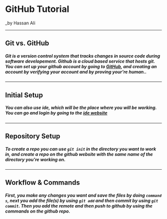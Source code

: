# GitHub Tutorial

_by Hassan Ali

---
## Git vs. GitHub

##### Git is a **version control system** that tracks changes in source code during software developement. Github is a **cloud based** service that hosts git. You can set up your github account by going to [GitHub](github.com), and creating an account by verifying your account and by proving your're human..

---
## Initial Setup

##### You can also use ide, which will be the place where you will be working. You can go and login by going to the [ide website](ide.cs50.io)


---
## Repository Setup

##### To create a repo you can use `git init` in the directory you want to work in, and create a repo on the github website with the same name of the directory you're working on.


---
## Workflow & Commands

##### First, you make any changes you want and save the files by doing `command s`, next you add the file(s) by using `git add` and then commit by using `git commit`. Then you add the remote and then push to github by using the commands on the github repo.





